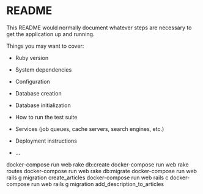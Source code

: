 # README

This README would normally document whatever steps are necessary to get the
application up and running.

Things you may want to cover:

- Ruby version

- System dependencies

- Configuration

- Database creation

- Database initialization

- How to run the test suite

- Services (job queues, cache servers, search engines, etc.)

- Deployment instructions

- ...

docker-compose run web rake db:create
docker-compose run web rake routes
docker-compose run web rake db:migrate
docker-compose run web rails g migration create_articles
docker-compose run web rails c
docker-compose run web rails g migration add_description_to_articles
